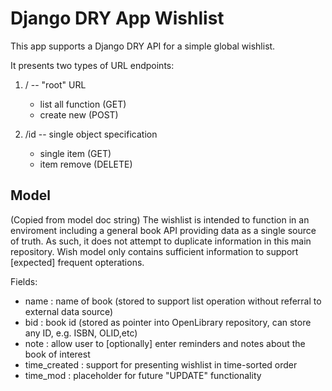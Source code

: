 # Django DRY App Wishlist

This app supports a Django DRY API for a simple global wishlist.

It presents two types of URL endpoints:

1. / -- "root" URL
   * list all function (GET)
   * create new (POST)
   
1. /id -- single object specification
   * single item (GET)
   * item remove (DELETE)


## Model

(Copied from model doc string)
The wishlist is intended to function in an enviroment including a general book API providing data as a single source of truth.
As such, it does not attempt to duplicate information in this main repository.
Wish model only contains sufficient information to support [expected] frequent opterations.

Fields:    
- name : name of book (stored to support list operation without referral to external data source)
- bid  : book id (stored as pointer into OpenLibrary repository, can store any ID, e.g. ISBN, OLID,etc)
- note : allow user to [optionally] enter reminders and notes about the book of interest
- time_created : support for presenting wishlist in time-sorted order
- time_mod     : placeholder for future "UPDATE" functionality


